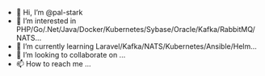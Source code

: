 - 👋 Hi, I’m @pal-stark
- 👀 I’m interested in PHP/Go/.Net/Java/Docker/Kubernetes/Sybase/Oracle/Kafka/RabbitMQ/NATS...
- 🌱 I’m currently learning Laravel/Kafka/NATS/Kubernetes/Ansible/Helm...
- 💞️ I’m looking to collaborate on ...
- 📫 How to reach me ...

<!---
pal-stark/pal-stark is a ✨ special ✨ repository because its `README.md` (this file) appears on your GitHub profile.
You can click the Preview link to take a look at your changes.
--->
